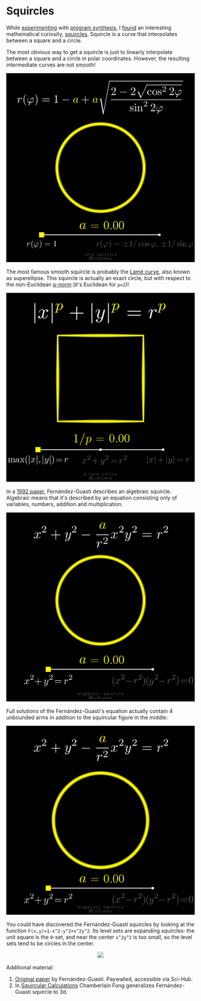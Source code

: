 # Squircles
While [experimenting](arttopc.md) with [program synthesis](https://en.wikipedia.org/wiki/Program_synthesis), I [found](https://twitter.com/ExUtumno/status/1278713838586789889) an interesting mathematical curiosity, [squircles](https://en.wikipedia.org/wiki/Squircle). Squircle is a curve that interpolates between a square and a circle.

The most obvious way to get a squircle is just to linearly interpolate between a square and a circle in polar coordinates. However, the resulting intermediate curves are not smooth!
<p align="center"><img src="resources/squircles/lerp.gif"></p>

The most famous smooth squircle is probably the [Lamé curve](https://en.wikipedia.org/wiki/Superellipse), also known as superellipse. This squircle is actually an exact circle, but with respect to the non-Euclidean [p-norm](https://en.wikipedia.org/wiki/Lp_space) (it's Euclidean for `p=2`)!
<p align="center"><img src="resources/squircles/lame.gif"></p>

In a [1992 paper](https://www.tandfonline.com/doi/abs/10.1080/0020739920230607), Fernández-Guasti describes an algebraic squircle. Algebraic means that it's described by an equation consisting only of variables, numbers, addition and multiplication.
<p align="center"><img src="resources/squircles/fg.gif"></p>

Full solutions of the Fernández-Guasti's equation actually contain 4 unbounded arms in addition to the squircular figure in the middle:
<p align="center"><img src="resources/squircles/arms.gif"></p>

You could have discovered the Fernández-Guasti squircles by looking at the function `F(x,y)=1-x^2-y^2+x^2y^2`. Its level sets are expanding squircles: the unit square is the `0`-set, and near the center `x^2y^2` is too small, so the level sets tend to be circles in the center.
<p align="center"><img src="resources/squircles/levelsets.gif"></p>

Additional material:
1. [Original paper](https://www.tandfonline.com/doi/abs/10.1080/0020739920230607) by Fernández-Guasti. Paywalled, accessible via Sci-Hub.
2. In [Squircular Calculations](https://arxiv.org/vc/arxiv/papers/1604/1604.02174v1.pdf) Chamberlain Fong generalizes Fernández-Guasti squircle to 3d.
